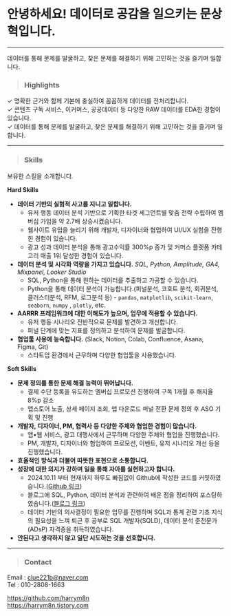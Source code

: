 # 안녕하세요! 데이터로 공감을 일으키는 문상혁입니다.
---
데이터를 통해 문제를 발굴하고,
찾은 문제를 해결하기 위해 고민하는 것을 즐기며 일합니다.

> ### **Highlights**

✓ 명확한 근거와 함께 기본에 충실하여 꼼꼼하게 데이터를 전처리합니다.\
✓ 콘텐츠 구독 서비스, 이커머스, 공공데이터 등 다양한 RAW 데이터를 EDA한 경험이 있습니다.\
✓ 데이터를 통해 문제를 발굴하고, 찾은 문제를 해결하기 위해 고민하는 것을 즐기며 일합니다. 

---

> ### Skills
보유한 스킬을 소개합니다.

**Hard Skills**

- **데이터 기반의 실험적 사고를 지니고 일합니다.**
    - 유저 행동 데이터 분석 기반으로 기획한 타겟 세그먼트별 맞춤 전략 수립하여 멤버십 가입을 약 2.7배 상승시켰습니다.
    - 웹사이트 유입을 늘리기 위해 개발자, 디자이너와 협업하여 UI/UX 실험을 진행힌 경험이 있습니다.
    - 광고 성과 데이터 분석을 통해 광고수익률 300%p 증가 및 커머스 플랫폼 카테고리 매출 1위 달성한 경험이 있습니다.
- **데이터 분석 및 시각화 역량을 가지고 있습니다.**
    *SQL, Python, Amplitude, GA4, Mixpanel, Looker Studio*
    - SQL, Python을 통해 원하는 데이터를 추출하고 가공할 수 있습니다.
    - Python을 통해 데이터 분석이 가능합니다.(퍼널분석, 코호트 분석, 회귀분석, 클러스터분석, RFM, 로그분석 등) - `pandas`, `matplotlib`, `scikit-learn`, `seaborn`, `numpy` , `plotly`, etc.
- **AARRR 프레임워크에 대한 이해도가 높으며, 업무에 적용할 수 있습니다.**
    - 유저 행동 시나리오 전반적으로 문제를 발견하고 개선합니다.
    - 퍼널 단계에 맞는 지표를 정의하고 분석하여 문제를 발굴합니다.
- **협업툴 사용에 능숙합니다.** (Slack, Notion, Colab, Confluence, Asana, Figma, Git)
    - 스타트업 환경에서 근무하며 다양한 협업툴을 사용했습니다.

**Soft Skills**

- **문제 정의를 통한 문제 해결 능력이 뛰어납니다.**
    - 결제 수단 등록을 유도하는 멤버십 프로모션 진행하여 구독 1개월 후 해지율 8%p 감소
    - 앱스토어 노출, 상세 페이지 조회, 앱 다운로드 퍼널 전환 문제 정의 후 ASO 기획 및 진행
- **개발자, 디자이너, PM, 협력사 등 다양한 주체와 협업한 경험이 많습니다.**
    - 앱•웹 서비스, 광고 대행사에서 근무하며 다양한 주체와 협업을 진행했습니다.
    - PM, 개발자, 디자이너와 협업하여 프로모션, 이벤트, 유저 시나리오 개선 등을 진행했습니다.
- **효율적인 방식과 더불어 따뜻한 표현으로 소통합니다.**
- **성장에 대한 의지가 강하며 일을 통해 자아를 실현하고자 합니다.**
    - 2024.10.11 부터 현재까지 하루도 빠짐없이 Github에 작성한 코드를 커밋하였습니다.([Github 링크](https://github.com/harrym8n))
    - 블로그에 SQL, Python, 데이터 분석과 관련하여 배운 점을 정리하여 포스팅하였습니다.([블로그 링크](https://harrym8n.tistory.com/))
    - 데이터 기반의 의사결정이 필요한 업무를 진행하며 SQL과 통계 관련 기초 지식의 필요성을 느껴 퇴근 후 공부로 SQL 개발자(SQLD), 데이터 분석 준전문가(ADsP) 자격증을 취득하였습니다.
- **안된다고 생각하지 않고 일단 시도하는 것을 선호합니다.**

---

> ### **Contact**
Email : clue221b@naver.com\
Tel : 010-2808-1663

https://github.com/harrym8n \
https://harrym8n.tistory.com
